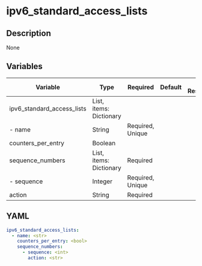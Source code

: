 # ipv6_standard_access_lists

## Description

None

## Variables

| Variable | Type | Required | Default | Value Restrictions | Description |
| -------- | ---- | -------- | ------- | ------------------ | ----------- |
| ipv6_standard_access_lists | List, items: Dictionary |  |  |  | IPv6 Standard Access-Lists |
|   - name | String | Required, Unique |  |  | ipv6_access_list_name |
|     counters_per_entry | Boolean |  |  |  |  |
|     sequence_numbers | List, items: Dictionary | Required |  |  |  |
|       - sequence | Integer | Required, Unique |  |  | sequence_id |
|         action | String | Required |  |  | action as string |

## YAML

```yaml
ipv6_standard_access_lists:
  - name: <str>
    counters_per_entry: <bool>
    sequence_numbers:
      - sequence: <int>
        action: <str>
```
